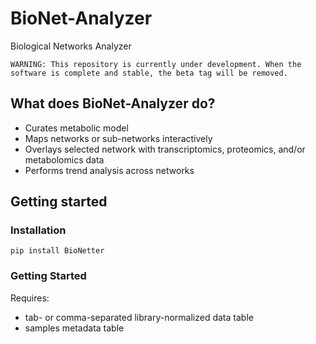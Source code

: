 # BioNet-Analyzer
Biological Networks Analyzer

`WARNING: This repository is currently under development. When the software is complete and stable, the beta tag will be removed.`

## What does BioNet-Analyzer do?
- Curates metabolic model
- Maps networks or sub-networks interactively
- Overlays selected network with transcriptomics, proteomics, and/or metabolomics data
- Performs trend analysis across networks

## Getting started

### Installation
```
pip install BioNetter
```

### Getting Started
Requires:
- tab- or comma-separated library-normalized data table
- samples metadata table
